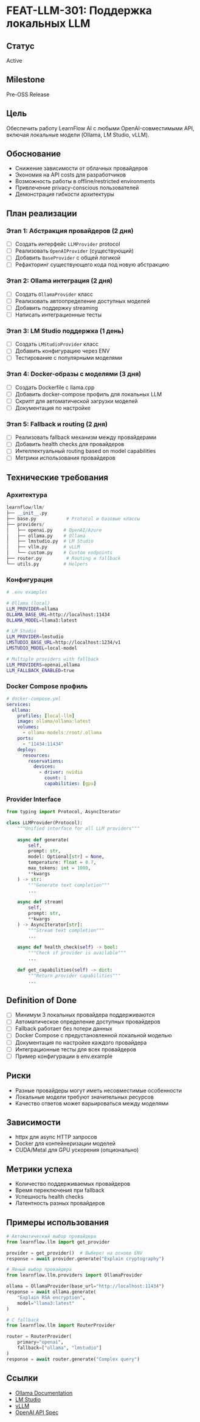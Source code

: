 # FEAT-LLM-301: Поддержка локальных LLM

## Статус
Active

## Milestone
Pre-OSS Release

## Цель
Обеспечить работу LearnFlow AI с любыми OpenAI-совместимыми API, включая локальные модели (Ollama, LM Studio, vLLM).

## Обоснование
- Снижение зависимости от облачных провайдеров
- Экономия на API costs для разработчиков
- Возможность работы в offline/restricted environments
- Привлечение privacy-conscious пользователей
- Демонстрация гибкости архитектуры

## План реализации

### Этап 1: Абстракция провайдеров (2 дня)
- [ ] Создать интерфейс `LLMProvider` protocol
- [ ] Реализовать `OpenAIProvider` (существующий)
- [ ] Добавить `BaseProvider` с общей логикой
- [ ] Рефакторинг существующего кода под новую абстракцию

### Этап 2: Ollama интеграция (2 дня)
- [ ] Создать `OllamaProvider` класс
- [ ] Реализовать автоопределение доступных моделей
- [ ] Добавить поддержку streaming
- [ ] Написать интеграционные тесты

### Этап 3: LM Studio поддержка (1 день)
- [ ] Создать `LMStudioProvider` класс
- [ ] Добавить конфигурацию через ENV
- [ ] Тестирование с популярными моделями

### Этап 4: Docker-образы с моделями (3 дня)
- [ ] Создать Dockerfile с llama.cpp
- [ ] Добавить docker-compose профиль для локальных LLM
- [ ] Скрипт для автоматической загрузки моделей
- [ ] Документация по настройке

### Этап 5: Fallback и routing (2 дня)
- [ ] Реализовать fallback механизм между провайдерами
- [ ] Добавить health checks для провайдеров
- [ ] Интеллектуальный routing based on model capabilities
- [ ] Метрики использования провайдеров

## Технические требования

### Архитектура
```python
learnflow/llm/
├── __init__.py
├── base.py           # Protocol и базовые классы
├── providers/
│   ├── openai.py    # OpenAI/Azure
│   ├── ollama.py    # Ollama
│   ├── lmstudio.py  # LM Studio
│   ├── vllm.py      # vLLM
│   └── custom.py    # Custom endpoints
├── router.py         # Routing и fallback
└── utils.py         # Helpers
```

### Конфигурация
```bash
# .env examples

# Ollama (local)
LLM_PROVIDER=ollama
OLLAMA_BASE_URL=http://localhost:11434
OLLAMA_MODEL=llama3:latest

# LM Studio
LLM_PROVIDER=lmstudio
LMSTUDIO_BASE_URL=http://localhost:1234/v1
LMSTUDIO_MODEL=local-model

# Multiple providers with fallback
LLM_PROVIDERS=openai,ollama
LLM_FALLBACK_ENABLED=true
```

### Docker Compose профиль
```yaml
# docker-compose.yml
services:
  ollama:
    profiles: [local-llm]
    image: ollama/ollama:latest
    volumes:
      - ollama-models:/root/.ollama
    ports:
      - "11434:11434"
    deploy:
      resources:
        reservations:
          devices:
            - driver: nvidia
              count: 1
              capabilities: [gpu]
```

### Provider Interface
```python
from typing import Protocol, AsyncIterator

class LLMProvider(Protocol):
    """Unified interface for all LLM providers"""
    
    async def generate(
        self,
        prompt: str,
        model: Optional[str] = None,
        temperature: float = 0.7,
        max_tokens: int = 1000,
        **kwargs
    ) -> str:
        """Generate text completion"""
        ...
    
    async def stream(
        self,
        prompt: str,
        **kwargs
    ) -> AsyncIterator[str]:
        """Stream text completion"""
        ...
    
    async def health_check(self) -> bool:
        """Check if provider is available"""
        ...
    
    def get_capabilities(self) -> dict:
        """Return provider capabilities"""
        ...
```

## Definition of Done

- [ ] Минимум 3 локальных провайдера поддерживаются
- [ ] Автоматическое определение доступных провайдеров
- [ ] Fallback работает без потери данных
- [ ] Docker Compose с предустановленной локальной моделью
- [ ] Документация по настройке каждого провайдера
- [ ] Интеграционные тесты для всех провайдеров
- [ ] Пример конфигурации в env.example

## Риски
- Разные провайдеры могут иметь несовместимые особенности
- Локальные модели требуют значительных ресурсов
- Качество ответов может варьироваться между моделями

## Зависимости
- httpx для async HTTP запросов
- Docker для контейнеризации моделей
- CUDA/Metal для GPU ускорения (опционально)

## Метрики успеха
- Количество поддерживаемых провайдеров
- Время переключения при fallback
- Успешность health checks
- Латентность разных провайдеров

## Примеры использования

```python
# Автоматический выбор провайдера
from learnflow.llm import get_provider

provider = get_provider()  # Выберет на основе ENV
response = await provider.generate("Explain cryptography")

# Явный выбор провайдера
from learnflow.llm.providers import OllamaProvider

ollama = OllamaProvider(base_url="http://localhost:11434")
response = await ollama.generate(
    "Explain RSA encryption",
    model="llama3:latest"
)

# С fallback
from learnflow.llm import RouterProvider

router = RouterProvider(
    primary="openai",
    fallback=["ollama", "lmstudio"]
)
response = await router.generate("Complex query")
```

## Ссылки
- [Ollama Documentation](https://ollama.ai/)
- [LM Studio](https://lmstudio.ai/)
- [vLLM](https://github.com/vllm-project/vllm)
- [OpenAI API Spec](https://platform.openai.com/docs/api-reference)